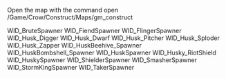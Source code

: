 Open the map with the command open /Game/Crow/Construct/Maps/gm_construct

WID_BruteSpawner
WID_FiendSpawner
WID_FlingerSpawner
WID_Husk_Digger
WID_Husk_Dwarf
WID_Husk_Pitcher
WID_Husk_Sploder
WID_Husk_Zapper
WID_HuskBeehive_Spawner
WID_HuskBombshell_Spawner
WID_HuskSpawner
WID_Husky_RiotShield
WID_HuskySpawner
WID_ShielderSpawner
WID_SmasherSpawner
WID_StormKingSpawner
WID_TakerSpawner